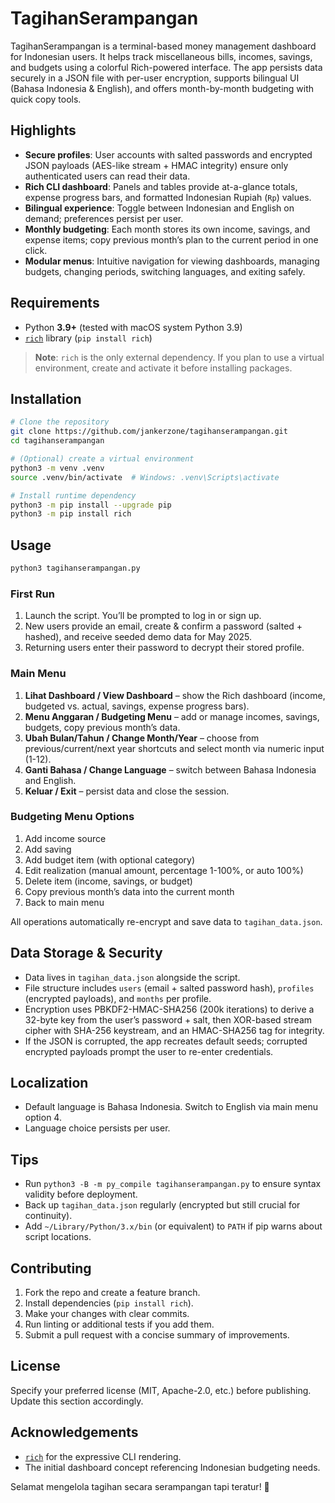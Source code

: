 # TagihanSerampangan

TagihanSerampangan is a terminal-based money management dashboard for Indonesian users. It helps track miscellaneous bills, incomes, savings, and budgets using a colorful Rich-powered interface. The app persists data securely in a JSON file with per-user encryption, supports bilingual UI (Bahasa Indonesia & English), and offers month-by-month budgeting with quick copy tools.

## Highlights

- **Secure profiles**: User accounts with salted passwords and encrypted JSON payloads (AES-like stream + HMAC integrity) ensure only authenticated users can read their data.
- **Rich CLI dashboard**: Panels and tables provide at-a-glance totals, expense progress bars, and formatted Indonesian Rupiah (`Rp`) values.
- **Bilingual experience**: Toggle between Indonesian and English on demand; preferences persist per user.
- **Monthly budgeting**: Each month stores its own income, savings, and expense items; copy previous month’s plan to the current period in one click.
- **Modular menus**: Intuitive navigation for viewing dashboards, managing budgets, changing periods, switching languages, and exiting safely.

## Requirements

- Python **3.9+** (tested with macOS system Python 3.9)
- [`rich`](https://rich.readthedocs.io/en/stable/) library (`pip install rich`)

> **Note**: `rich` is the only external dependency. If you plan to use a virtual environment, create and activate it before installing packages.

## Installation

```bash
# Clone the repository
git clone https://github.com/jankerzone/tagihanserampangan.git
cd tagihanserampangan

# (Optional) create a virtual environment
python3 -m venv .venv
source .venv/bin/activate  # Windows: .venv\Scripts\activate

# Install runtime dependency
python3 -m pip install --upgrade pip
python3 -m pip install rich
```

## Usage

```bash
python3 tagihanserampangan.py
```

### First Run

1. Launch the script. You’ll be prompted to log in or sign up.
2. New users provide an email, create & confirm a password (salted + hashed), and receive seeded demo data for May 2025.
3. Returning users enter their password to decrypt their stored profile.

### Main Menu

1. **Lihat Dashboard / View Dashboard** – show the Rich dashboard (income, budgeted vs. actual, savings, expense progress bars).
2. **Menu Anggaran / Budgeting Menu** – add or manage incomes, savings, budgets, copy previous month’s data.
3. **Ubah Bulan/Tahun / Change Month/Year** – choose from previous/current/next year shortcuts and select month via numeric input (1-12).
4. **Ganti Bahasa / Change Language** – switch between Bahasa Indonesia and English.
5. **Keluar / Exit** – persist data and close the session.

### Budgeting Menu Options

1. Add income source
2. Add saving
3. Add budget item (with optional category)
4. Edit realization (manual amount, percentage 1-100%, or auto 100%)
5. Delete item (income, savings, or budget)
6. Copy previous month’s data into the current month
7. Back to main menu

All operations automatically re-encrypt and save data to `tagihan_data.json`.

## Data Storage & Security

- Data lives in `tagihan_data.json` alongside the script.
- File structure includes `users` (email + salted password hash), `profiles` (encrypted payloads), and `months` per profile.
- Encryption uses PBKDF2-HMAC-SHA256 (200k iterations) to derive a 32-byte key from the user’s password + salt, then XOR-based stream cipher with SHA-256 keystream, and an HMAC-SHA256 tag for integrity.
- If the JSON is corrupted, the app recreates default seeds; corrupted encrypted payloads prompt the user to re-enter credentials.

## Localization

- Default language is Bahasa Indonesia. Switch to English via main menu option 4.
- Language choice persists per user.

## Tips

- Run `python3 -B -m py_compile tagihanserampangan.py` to ensure syntax validity before deployment.
- Back up `tagihan_data.json` regularly (encrypted but still crucial for continuity).
- Add `~/Library/Python/3.x/bin` (or equivalent) to `PATH` if pip warns about script locations.

## Contributing

1. Fork the repo and create a feature branch.
2. Install dependencies (`pip install rich`).
3. Make your changes with clear commits.
4. Run linting or additional tests if you add them.
5. Submit a pull request with a concise summary of improvements.

## License

Specify your preferred license (MIT, Apache-2.0, etc.) before publishing. Update this section accordingly.

## Acknowledgements

- [`rich`](https://github.com/Textualize/rich) for the expressive CLI rendering.
- The initial dashboard concept referencing Indonesian budgeting needs.

Selamat mengelola tagihan secara serampangan tapi teratur! 🎉
